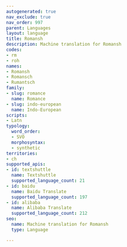 ```yaml
---
autogenerated: true
nav_exclude: true
nav_order: 997
parent: Languages
layout: language
title: Romansh
description: Machine translation for Romansh
codes:
- rm
- roh
names:
- Romansh
- Romansch
- Rumantsch
family:
- slug: romance
  name: Romance
- slug: indo-european
  name: Indo-European
scripts:
- Latn
typology:
  word_order:
  - SVO
  morphosyntax:
  - synthetic
territories:
- ch
supported_apis:
- id: textshuttle
  name: Textshuttle
  supported_language_count: 21
- id: baidu
  name: Baidu Translate
  supported_language_count: 197
- id: alibaba
  name: Alibaba Translate
  supported_language_count: 212
seo:
  name: Machine translation for Romansh
  type: Language

---
```


